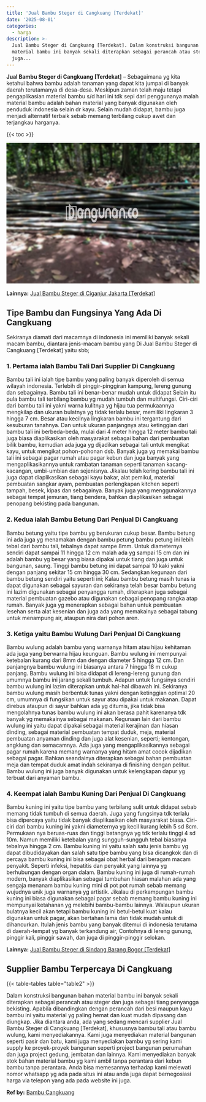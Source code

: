 ```yaml
---
title: 'Jual Bambu Steger di Cangkuang [Terdekat]'
date: '2025-08-01'
categories:
  - harga
description: >-
  Jual Bambu Steger di Cangkuang [Terdekat]. Dalam konstruksi bangunan bahan
  material bambu ini banyak sekali diterapkan sebagai perancah atau steger dan
  juga...
---
```


**Jual Bambu Steger di Cangkuang \[Terdekat\]** – Sebagaimana yg kita ketahui bahwa bambu adalah tanaman yang dapat kita jumpai di banyak daerah terutamanya di desa-desa. Meskipun zaman telah maju tetapi pengaplikasian material bambu s/d hari ini tdk sepi dari penggunanya malah material bambu adalah bahan material yang banyak digunakan oleh penduduk indonesia selain dr kayu. Selain mudah didapat, bambu juga menjadi alternatif terbaik sebab memang terbilang cukup awet dan terjangkau harganya.

{{< toc >}}

![Jual Bambu Steger di Cangkuang [Terdekat]](/images/jual-bambu-tali-27.png)

**Lainnya:** [Jual Bambu Steger di Ciganjur Jakarta \[Terdekat\]](https://bambu.bangunan.co/jual-bambu-steger-di-ciganjur-jakarta-terdekat/)

## Tipe Bambu dan Fungsinya Yang Ada Di Cangkuang

Sekiranya diamati dari macamnya di indonesia ini memiliki banyak sekali macam bambu, diantara jenis-macam bambu yang Di Jual Bambu Steger di Cangkuang \[Terdekat\] yaitu sbb;

### 1\. Pertama ialah Bambu Tali Dari Supplier Di Cangkuang

Bambu tali ini ialah tipe bambu yang paling banyak diperoleh di semua wilayah indonesia. Terlebih di pinggir-pinggiran kampung, lereng gunung dan sebagainya. Bambu tali ini benar-benar mudah untuk didapat Selain itu pula bambu tali terbilang bambu yg mudah tumbuh dan multifungsi. Ciri-ciri dari bambu tali ini yakni warna kulitnya yg hijau tua permukaannya mengkilap dan ukuran bulatnya yg tidak terlalu besar, memiliki lingkaran 3 hingga 7 cm. Besar atau kecilnya lingkaran bambu ini tergantung dari kesuburan tanahnya. Dan untuk ukuran panjangnya atau ketinggian dari bambu tali ini berbeda-beda, mulai dari 4 meter hingga 12 meter bambu tali juga biasa diaplikasikan oleh masyarakat sebagai bahan dari pembuatan bilik bambu, kemudian ada juga yg dijadikan sebagai tali untuk mengikat kayu, untuk mengikat pohon-pohonan dsb. Banyak juga yg memakai bambu tali ini sebagai pagar rumah atau pagar kebun dan juga banyak yang mengaplikasikannya untuk rambatan tanaman seperti tanaman kacang-kacangan, umbi-umbian dan sejenisnya. Jikalau telah kering bambu tali ini juga dapat diaplikasikan sebagai kayu bakar, alat pemikul, material pembuatan sangkar ayam, pembuatan perlengkapan kitchen seperti tampah, besek, kipas dan sebagainya. Banyak juga yang menggunakannya sebagai tempat jemuran, tiang bendera, bahkan diaplikasikan sebagai penopang bekisting pada bangunan.

### 2\. Kedua ialah Bambu Betung Dari Penjual Di Cangkuang

Bambu betung yaitu tipe bambu yg berukuran cukup besar. Bambu betung ini ada juga yg menamakan dengan bambu petung bambu petung ini lebih tebal dari bambu tali, tebalnya dapat sampe 8mm. Untuk diameternya sendiri dapat sampai 11 hingga 12 cm malah ada yg sampai 15 cm dan ini adalah bambu yg besar yang biasa dipakai untuk tiang dan juga untuk bangunan, saung. Tinggi bambu betung ini dapat sampai 10 kaki yakni dengan panjang sekitar 15 cm hingga 30 cm. Sedangkan kegunaan dari bambu betung sendiri yaitu seperti ini; Kalau bambu betung masih tunas ia dapat digunakan sebagai sayuran dan sekiranya telah besar bambu betung ini lazim digunakan sebagai penyangga rumah, diterapkan juga sebagai material pembuatan gazebo atau digunakan sebagai penopang rangka atap rumah. Banyak juga yg menerapkan sebagai bahan untuk pembuatan lesehan serta alat kesenian dan juga ada yang memakainya sebagai tabung untuk menampung air, ataupun nira dari pohon aren.

### 3\. Ketiga yaitu Bambu Wulung Dari Penjual Di Cangkuang

Bambu wulung adalah bambu yang warnanya hitam atau hijau kehitaman ada juga yang berwarna hijau keunguan. Bambu wulung ini mempunyai ketebalan kurang dari 8mm dan dengan diameter 5 hingga 12 cm. Dan panjangnya bambu wulung ini biasanya antara 7 hingga 18 m cukup panjang. Bambu wulung ini bisa didapat di lereng-lereng gunung dan umumnya bambu ini jarang sekali tumbuh. Adapun untuk fungsinya sendiri bambu wulung ini lazim diterapkan untuk hal-hal dibawah ini. Sekiranya bambu wulung masih berbentuk tunas yakni dengan ketinggian optimal 20 cm, umumnya di fungsikan untuk sayur atau dipakai untuk makanan. Dapat direbus ataupun di sayur bahkan ada yg ditumis, jika tidak bisa mengolahnya tunas bambu wulung ini akan berasa pahit karenanya tdk banyak yg memakainya sebagai makanan. Kegunaan lain dari bambu wulung ini yaitu dapat dipakai sebagai material kerajinan dan hiasan dinding, sebagai material pembuatan tempat duduk, meja, material pembuatan anyaman dinding dan juga alat kesenian, seperti; kentongan, angklung dan semacamnya. Ada juga yang mengaplikasikannya sebagai pagar rumah karena memang warnanya yang hitam amat cocok dijadikan sebagai pagar. Bahkan seandainya diterapkan sebagai bahan pembuatan meja dan tempat duduk amat indah sekiranya di finishing dengan pelitur. Bambu wulung ini juga banyak digunakan untuk kelengkapan dapur yg terbuat dari anyaman bambu.

### 4\. Keempat ialah Bambu Kuning Dari Penjual Di Cangkuang

Bambu kuning ini yaitu tipe bambu yang terbilang sulit untuk didapat sebab memang tidak tumbuh di semua daerah. Juga yang fungsinya tdk terlalu bisa dipercaya yaitu tidak banyak diaplikasikan oleh masyarakat biasa. Ciri-ciri dari bambu kuning ini yakni diameternya yg kecil kurang lebih 5 sd 8cm. Permukaan nya beruas-ruas dan tinggi batangnya yg tdk terlalu tinggi 4 sd 10m. Namun memiliki ketebalan yang sungguh-sungguh tebal biasanya tebalnya hingga 2 cm. Bambu kuning ini yaitu salah satu jenis bambu yg dapat dibudidayakan dan salah satu tipe bambu yang bisa dicangkok dan di percaya bambu kuning ini bisa sebagai obat herbal dari beragam macam penyakit. Seperti infeksi, hepatitis dan penyakit yang lainnya yg berhubungan dengan organ dalam. Bambu kuning ini juga di rumah-rumah modern, banyak diaplikasikan sebagai tumbuhan hiasan malahan ada yang sengaja menanam bambu kuning mini di pot pot rumah sebab memang wujudnya unik juga warnanya yg artistik. Jikalau di perkampungan bambu kuning ini biasa digunakan sebagai pagar sebab memang bambu kuning ini mempunyai ketahanan yg melebihi bambu-bambu lainnya. Walaupun ukuran bulatnya kecil akan tetapi bambu kuning ini betul-betul kuat kalau digunakan untuk pagar, akan bertahan lama dan tidak mudah untuk di dihancurkan. Itulah jenis bambu yang banyak ditemui di indonesia terutama di daerah-tempat yg banyak terkandung air, Contohnya di lereng gunung, pinggir kali, pinggir sawah, dan juga di pinggir-pinggir selokan.

**Lainnya:** [Jual Bambu Steger di Sindang Barang Bogor \[Terdekat\]](https://bambu.bangunan.co/jual-bambu-steger-di-sindang-barang-bogor-terdekat/)

## Supplier Bambu Terpercaya Di Cangkuang

{{< table-tables table="table2" >}}

Dalam konstruksi bangunan bahan material bambu ini banyak sekali diterapkan sebagai perancah atau steger dan juga sebagai tiang penyangga bekisting. Apabila dibandingkan dengan perancah dari besi maupun kayu bambu ini yaitu material yg paling hemat dan kuat mudah dipasang dan diungkap. Jika diantara anda, ada yang sedang mencari supplier Jual Bambu Steger di Cangkuang \[Terdekat\], khususnya bambu tali atau bambu wulung, kami menyediakannya. Kami juga menyediakan material bangunan seperti pasir dan batu, kami juga menyediakan bambu yg sering kami supply ke proyek-proyek bangunan seperti project bangunan perumahan dan juga project gedung, jembatan dan lainnya. Kami menyediakan banyak stok bahan material bambu yg kami ambil tanpa perantara dari kebun bambu tanpa perantara. Anda bisa memesannya terhadap kami melewati nomor whatsapp yg ada pada situs ini atau anda juga dapat bernegosiasi harga via telepon yang ada pada website ini juga.

**Ref by:** [Bambu Cangkuang](https://id.wikipedia.org/wiki/Bambu)

